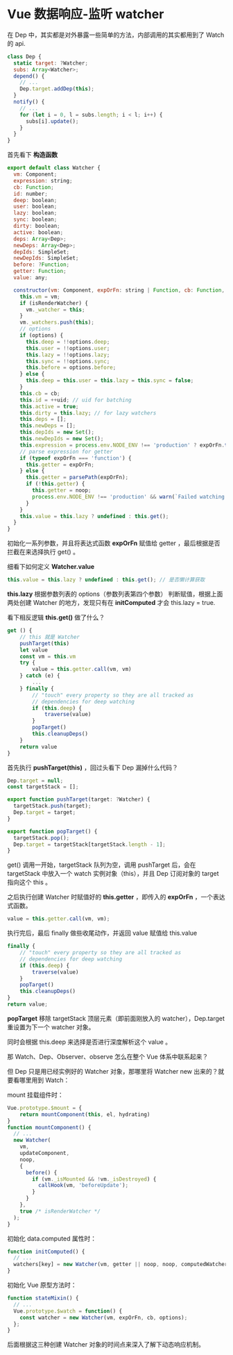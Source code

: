 # Vue 数据响应-监听 watcher

在 Dep 中，其实都是对外暴露一些简单的方法，内部调用的其实都用到了 Watch 的 api.

```js
class Dep {
  static target: ?Watcher;
  subs: Array<Watcher>;
  depend() {
    // ...
    Dep.target.addDep(this);
  }
  notify() {
    // ...
    for (let i = 0, l = subs.length; i < l; i++) {
      subs[i].update();
    }
  }
}
```

首先看下 **构造函数**

```js
export default class Watcher {
  vm: Component;
  expression: string;
  cb: Function;
  id: number;
  deep: boolean;
  user: boolean;
  lazy: boolean;
  sync: boolean;
  dirty: boolean;
  active: boolean;
  deps: Array<Dep>;
  newDeps: Array<Dep>;
  depIds: SimpleSet;
  newDepIds: SimpleSet;
  before: ?Function;
  getter: Function;
  value: any;

  constructor(vm: Component, expOrFn: string | Function, cb: Function, options?: ?Object, isRenderWatcher?: boolean) {
    this.vm = vm;
    if (isRenderWatcher) {
      vm._watcher = this;
    }
    vm._watchers.push(this);
    // options
    if (options) {
      this.deep = !!options.deep;
      this.user = !!options.user;
      this.lazy = !!options.lazy;
      this.sync = !!options.sync;
      this.before = options.before;
    } else {
      this.deep = this.user = this.lazy = this.sync = false;
    }
    this.cb = cb;
    this.id = ++uid; // uid for batching
    this.active = true;
    this.dirty = this.lazy; // for lazy watchers
    this.deps = [];
    this.newDeps = [];
    this.depIds = new Set();
    this.newDepIds = new Set();
    this.expression = process.env.NODE_ENV !== 'production' ? expOrFn.toString() : '';
    // parse expression for getter
    if (typeof expOrFn === 'function') {
      this.getter = expOrFn;
    } else {
      this.getter = parsePath(expOrFn);
      if (!this.getter) {
        this.getter = noop;
        process.env.NODE_ENV !== 'production' && warn(`Failed watching path: "${expOrFn}" ` + 'Watcher only accepts simple dot-delimited paths. ' + 'For full control, use a function instead.', vm);
      }
    }
    this.value = this.lazy ? undefined : this.get();
  }
}
```

初始化一系列参数，并且将表达式函数 **expOrFn** 赋值给 getter ，最后根据是否拦截在来选择执行 get() 。

细看下如何定义 **Watcher.value**

```js
this.value = this.lazy ? undefined : this.get(); // 是否懒计算获取
```

**this.lazy** 根据参数列表的 options（参数列表第四个参数） 判断赋值，根据上面两处创建 Watcher 的地方，发现只有在 **initComputed** 才会 this.lazy = true.

看下相反逻辑 **this.get()** 做了什么？

```js
get () {
    // this 就是 Watcher
    pushTarget(this)
    let value
    const vm = this.vm
    try {
        value = this.getter.call(vm, vm)
    } catch (e) {
        ...
    } finally {
        // "touch" every property so they are all tracked as
        // dependencies for deep watching
        if (this.deep) {
            traverse(value)
        }
        popTarget()
        this.cleanupDeps()
    }
    return value
}
```

首先执行 **pushTarget(this)** ，回过头看下 Dep 漏掉什么代码？

```js
Dep.target = null;
const targetStack = [];

export function pushTarget(target: ?Watcher) {
  targetStack.push(target);
  Dep.target = target;
}

export function popTarget() {
  targetStack.pop();
  Dep.target = targetStack[targetStack.length - 1];
}
```

get() 调用一开始，targetStack 队列为空，调用 pushTarget 后，会在 targetStack 中放入一个 watch 实例对象（this），并且 Dep 订阅对象的 target 指向这个 this 。

之后执行创建 Watcher 时赋值好的 **this.getter** ，即传入的 **expOrFn** ，一个表达式函数。

```js
value = this.getter.call(vm, vm);
```

执行完后，最后 finally 做些收尾动作，并返回 value 赋值给 this.value

```js
finally {
    // "touch" every property so they are all tracked as
    // dependencies for deep watching
    if (this.deep) {
        traverse(value)
    }
    popTarget()
    this.cleanupDeps()
}
return value;
```

**popTarget** 移除 targetStack 顶层元素（即前面刚放入的 watcher），Dep.target 重设置为下一个 watcher 对象。

同时会根据 this.deep 来选择是否进行深度解析这个 value 。

那 Watch、Dep、Observer、observe 怎么在整个 Vue 体系中联系起来？

但 Dep 只是用已经实例好的 Watcher 对象，那哪里将 Watcher new 出来的？就要看哪里用到 Watch：

mount 挂载组件时：

```js
Vue.prototype.$mount = {
    return mountComponent(this, el, hydrating)
}
function mountComponent() {
  // ...
  new Watcher(
    vm,
    updateComponent,
    noop,
    {
      before() {
        if (vm._isMounted && !vm._isDestroyed) {
          callHook(vm, 'beforeUpdate');
        }
      }
    },
    true /* isRenderWatcher */
  );
}
```

初始化 data.computed 属性时：

```js
function initComputed() {
  // ...
  watchers[key] = new Watcher(vm, getter || noop, noop, computedWatcherOptions);
}
```

初始化 Vue 原型方法时：

```js
function stateMixin() {
  // ...
  Vue.prototype.$watch = function() {
    const watcher = new Watcher(vm, expOrFn, cb, options);
  };
}
```

后面根据这三种创建 Watcher 对象的时间点来深入了解下动态响应机制。
